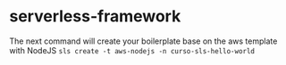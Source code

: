 # serverless-framework

The next command will create your boilerplate base on the aws template with NodeJS
`sls create -t aws-nodejs -n curso-sls-hello-world`
